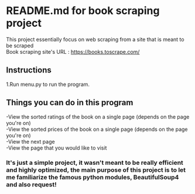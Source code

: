 # README.md for book scraping project
This project essentially focus on web scraping from a site that is meant to be scraped <br>
Book scraping site's URL : https://books.toscrape.com/

## Instructions
1.Run menu.py to run the program.

## Things you can do in this program
-View the sorted ratings of the book on a single page (depends on the page you're on) <br>
-View the sorted prices of the book on a single page (depends on the page you're on) <br>
-View the next page <br>
-View the page that you would like to visit <br>

### It's just a simple project, it wasn't meant to be really efficient and highly optimized, the main purpose of this project is to let me familiarize the famous python modules, BeautifulSoup4 and also request!